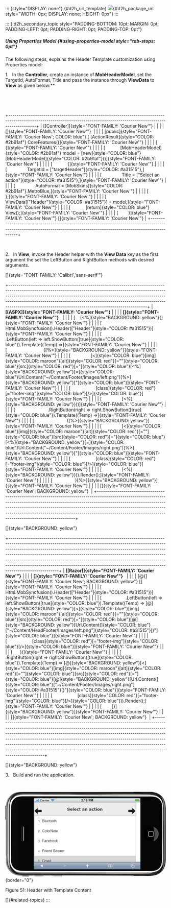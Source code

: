 ::: {style="DISPLAY: none"}
[](ms-xhelp:///?Id=d2h_url_template){#d2h_url_template} ![](!package_url!){#d2h_package_url style="WIDTH: 0px; DISPLAY: none; HEIGHT: 0px"}
:::

::: {.d2h_secondary_topic style="PADDING-BOTTOM: 10pt; MARGIN: 0pt; PADDING-LEFT: 0pt; PADDING-RIGHT: 0pt; PADDING-TOP: 0pt"}
##### Using Properties Model {#using-properties-model style="tab-stops: 0pt"}

The following steps, explains the Header Template customization using Properties model:

1.   In the **Controller**, create an instance of **MobHeaderModel**, set the TargetId, AutoFormat, Title and pass the instance through **ViewData** to **View** as given below:**

 

 

+-------------------------------------------------------------------------------------------------------------------------------------------------------------------------+
| [\[Controller\]]{style="FONT-FAMILY: 'Courier New'"}                                                                                                                    |
|                                                                                                                                                                         |
| []{style="FONT-FAMILY: 'Courier New'"}                                                                                                                                  |
|                                                                                                                                                                         |
| [public]{style="FONT-FAMILY: 'Courier New'; COLOR: blue"} [ [ActionResult]{style="COLOR: #2b91af"} CoreFeatures()]{style="FONT-FAMILY: 'Courier New'"}                  |
|                                                                                                                                                                         |
| [        {]{style="FONT-FAMILY: 'Courier New'"}                                                                                                                         |
|                                                                                                                                                                         |
| [            [MobHeaderModel]{style="COLOR: #2b91af"} model = [new]{style="COLOR: blue"}[MobHeaderModel]{style="COLOR: #2b91af"}()]{style="FONT-FAMILY: 'Courier New'"} |
|                                                                                                                                                                         |
| [            {]{style="FONT-FAMILY: 'Courier New'"}                                                                                                                     |
|                                                                                                                                                                         |
| [                TargetId = [\"targetHeader\"]{style="COLOR: #a31515"},]{style="FONT-FAMILY: 'Courier New'"}                                                            |
|                                                                                                                                                                         |
| [                Title = [\"Select an action\"]{style="COLOR: #a31515"},]{style="FONT-FAMILY: 'Courier New'"}                                                           |
|                                                                                                                                                                         |
| [                AutoFormat = [MobSkins]{style="COLOR: #2b91af"}.MetroBlue,]{style="FONT-FAMILY: 'Courier New'"}                                                        |
|                                                                                                                                                                         |
| [            };]{style="FONT-FAMILY: 'Courier New'"}                                                                                                                    |
|                                                                                                                                                                         |
| [            ViewData\[[\"Header\"]{style="COLOR: #a31515"}\] = model;]{style="FONT-FAMILY: 'Courier New'"}                                                             |
|                                                                                                                                                                         |
| [            [return]{style="COLOR: blue"} View();]{style="FONT-FAMILY: 'Courier New'"}                                                                                 |
|                                                                                                                                                                         |
| [        }]{style="FONT-FAMILY: 'Courier New'"} []{style="FONT-FAMILY: 'Courier New'"}                                                                                  |
+-------------------------------------------------------------------------------------------------------------------------------------------------------------------------+

 

2.   In **View**, invoke the Header helper with the **View Data** key as the first argument the set the LeftButton and RightButton methods with desired arguments.

[]{style="FONT-FAMILY: 'Calibri','sans-serif'"} 

+-------------------------------------------------------------------------------------------------------------------------------------------------------------------------------------------------------------------------------------------------------------------------------------------------------------------------------------------------------------------------------------------+
| **[\[ASPX\]]{style="FONT-FAMILY: 'Courier New'"}**                                                                                                                                                                                                                                                                                                                                        |
|                                                                                                                                                                                                                                                                                                                                                                                           |
| **[]{style="FONT-FAMILY: 'Courier New'"}**                                                                                                                                                                                                                                                                                                                                                |
|                                                                                                                                                                                                                                                                                                                                                                                           |
| [    [\<%]{style="BACKGROUND: yellow"}{]{style="FONT-FAMILY: 'Courier New'"}                                                                                                                                                                                                                                                                                                              |
|                                                                                                                                                                                                                                                                                                                                                                                           |
| [                      Html.MobSyncfusion().Header([\"Header\"]{style="COLOR: #a31515"})]{style="FONT-FAMILY: 'Courier New'"}                                                                                                                                                                                                                                                             |
|                                                                                                                                                                                                                                                                                                                                                                                           |
| [                             .LeftButton(left =\> left.ShowButton([true]{style="COLOR: blue"}).Template((Temp) =\>]{style="FONT-FAMILY: 'Courier New'"}                                                                                                                                                                                                                                  |
|                                                                                                                                                                                                                                                                                                                                                                                           |
| [                             {[%\>]{style="BACKGROUND: yellow"}]{style="FONT-FAMILY: 'Courier New'"}                                                                                                                                                                                                                                                                                     |
|                                                                                                                                                                                                                                                                                                                                                                                           |
| [                [\<]{style="COLOR: blue"}[img]{style="COLOR: maroon"}[alt]{style="COLOR: red"}[=\"\"]{style="COLOR: blue"}[src]{style="COLOR: red"}[=\"]{style="COLOR: blue"}[\<%]{style="BACKGROUND: yellow"}[=]{style="COLOR: blue"}Url.Content(\"\~/Content/Footer/Images/left.png\")[%\>]{style="BACKGROUND: yellow"}[\"]{style="COLOR: blue"}]{style="FONT-FAMILY: 'Courier New'"}  |
|                                                                                                                                                                                                                                                                                                                                                                                           |
| [                    [class]{style="COLOR: red"}[=\"footer-img\"]{style="COLOR: blue"}[/\>]{style="COLOR: blue"}]{style="FONT-FAMILY: 'Courier New'"}                                                                                                                                                                                                                                     |
|                                                                                                                                                                                                                                                                                                                                                                                           |
| [                [\<%]{style="BACKGROUND: yellow"}}))]{style="FONT-FAMILY: 'Courier New'"}                                                                                                                                                                                                                                                                                                |
|                                                                                                                                                                                                                                                                                                                                                                                           |
| [                          .RightButton(right =\> right.ShowButton([true]{style="COLOR: blue"}).Template((Temp) =\>]{style="FONT-FAMILY: 'Courier New'"}                                                                                                                                                                                                                                  |
|                                                                                                                                                                                                                                                                                                                                                                                           |
| [                          {[%\>]{style="BACKGROUND: yellow"}]{style="FONT-FAMILY: 'Courier New'"}                                                                                                                                                                                                                                                                                        |
|                                                                                                                                                                                                                                                                                                                                                                                           |
| [                [\<]{style="COLOR: blue"}[img]{style="COLOR: maroon"}[alt]{style="COLOR: red"}[=\"\"]{style="COLOR: blue"}[src]{style="COLOR: red"}[=\"]{style="COLOR: blue"}[\<%]{style="BACKGROUND: yellow"}[=]{style="COLOR: blue"}Url.Content(\"\~/Content/Footer/Images/right.png\")[%\>]{style="BACKGROUND: yellow"}[\"]{style="COLOR: blue"}]{style="FONT-FAMILY: 'Courier New'"} |
|                                                                                                                                                                                                                                                                                                                                                                                           |
| [                    [class]{style="COLOR: red"}[=\"footer-img\"]{style="COLOR: blue"}[/\>]{style="COLOR: blue"}]{style="FONT-FAMILY: 'Courier New'"}                                                                                                                                                                                                                                     |
|                                                                                                                                                                                                                                                                                                                                                                                           |
| [                [\<%]{style="BACKGROUND: yellow"}})).Render();]{style="FONT-FAMILY: 'Courier New'"}                                                                                                                                                                                                                                                                                      |
|                                                                                                                                                                                                                                                                                                                                                                                           |
| [                  }[%\>]{style="BACKGROUND: yellow"}]{style="FONT-FAMILY: 'Courier New'"}                                                                                                                                                                                                                                                                                                |
|                                                                                                                                                                                                                                                                                                                                                                                           |
| []{style="FONT-FAMILY: 'Courier New'; BACKGROUND: yellow"}                                                                                                                                                                                                                                                                                                                                |
+-------------------------------------------------------------------------------------------------------------------------------------------------------------------------------------------------------------------------------------------------------------------------------------------------------------------------------------------------------------------------------------------+

[]{style="BACKGROUND: yellow"} 

+------------------------------------------------------------------------------------------------------------------------------------------------------------------------------------------------------------------------------------------------------------------------------------------------------------------------------------------------------------------------------------------------------------------------------------------------------------------------------------------------------------+
| **[\[Razor\]]{style="FONT-FAMILY: 'Courier New'"}**                                                                                                                                                                                                                                                                                                                                                                                                                                                        |
|                                                                                                                                                                                                                                                                                                                                                                                                                                                                                                            |
| **[]{style="FONT-FAMILY: 'Courier New'"}**                                                                                                                                                                                                                                                                                                                                                                                                                                                                 |
|                                                                                                                                                                                                                                                                                                                                                                                                                                                                                                            |
| [\@{]{style="FONT-FAMILY: 'Courier New'; BACKGROUND: yellow"} []{style="FONT-FAMILY: 'Courier New'"}                                                                                                                                                                                                                                                                                                                                                                                                       |
|                                                                                                                                                                                                                                                                                                                                                                                                                                                                                                            |
| [            Html.MobSyncfusion().Header([\"Header\"]{style="COLOR: #a31515"})]{style="FONT-FAMILY: 'Courier New'"}                                                                                                                                                                                                                                                                                                                                                                                        |
|                                                                                                                                                                                                                                                                                                                                                                                                                                                                                                            |
| [                   .LeftButton(left =\> left.ShowButton([true]{style="COLOR: blue"}).Template((Temp) =\> [@]{style="BACKGROUND: yellow"}[\<]{style="COLOR: blue"}[img]{style="COLOR: maroon"}[alt]{style="COLOR: red"}[=\"\"]{style="COLOR: blue"}[src]{style="COLOR: red"}[=\"]{style="COLOR: blue"}[@]{style="BACKGROUND: yellow"}[Url.Content(]{style="COLOR: blue"}[\"\~/Content/HeadFooter/Images/left.png\"]{style="COLOR: #a31515"}[)\"]{style="COLOR: blue"}]{style="FONT-FAMILY: 'Courier New'"} |
|                                                                                                                                                                                                                                                                                                                                                                                                                                                                                                            |
| [                    [class]{style="COLOR: red"}[=\"footer-img\"]{style="COLOR: blue"}[/\>]{style="COLOR: blue"}]{style="FONT-FAMILY: 'Courier New'"}                                                                                                                                                                                                                                                                                                                                                      |
|                                                                                                                                                                                                                                                                                                                                                                                                                                                                                                            |
| [      ))]{style="FONT-FAMILY: 'Courier New'"}                                                                                                                                                                                                                                                                                                                                                                                                                                                             |
|                                                                                                                                                                                                                                                                                                                                                                                                                                                                                                            |
| [                .RightButton(right =\> right.ShowButton([true]{style="COLOR: blue"}).Template((Temp) =\> [@]{style="BACKGROUND: yellow"}[\<]{style="COLOR: blue"}[img]{style="COLOR: maroon"}[alt]{style="COLOR: red"}[=\"\"]{style="COLOR: blue"}[src]{style="COLOR: red"}[=\"]{style="COLOR: blue"}[@]{style="BACKGROUND: yellow"}[Url.Content(]{style="COLOR: blue"}[\"\~/Content/Footer/Images/right.png\"]{style="COLOR: #a31515"}[)\"]{style="COLOR: blue"}]{style="FONT-FAMILY: 'Courier New'"}    |
|                                                                                                                                                                                                                                                                                                                                                                                                                                                                                                            |
| [                    [class]{style="COLOR: red"}[=\"footer-img\"]{style="COLOR: blue"}[/\>]{style="COLOR: blue"})).Render();]{style="FONT-FAMILY: 'Courier New'"}                                                                                                                                                                                                                                                                                                                                          |
|                                                                                                                                                                                                                                                                                                                                                                                                                                                                                                            |
| [        [}]{style="BACKGROUND: yellow"}]{style="FONT-FAMILY: 'Courier New'"}                                                                                                                                                                                                                                                                                                                                                                                                                              |
|                                                                                                                                                                                                                                                                                                                                                                                                                                                                                                            |
| []{style="FONT-FAMILY: 'Courier New'; BACKGROUND: yellow"}                                                                                                                                                                                                                                                                                                                                                                                                                                                 |
+------------------------------------------------------------------------------------------------------------------------------------------------------------------------------------------------------------------------------------------------------------------------------------------------------------------------------------------------------------------------------------------------------------------------------------------------------------------------------------------------------------+

[]{style="BACKGROUND: yellow"} 

3.   Build and run the application.

 

![Description: C:\\Users\\diana\\Desktop\\Header Template.png](ImagesExt/image103_125.jpg){border="0"}

Figure 51: Header with Template Content

[]{#related-topics}
:::
